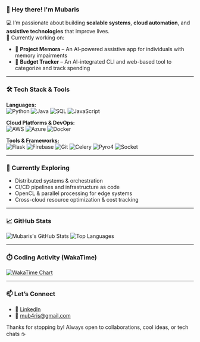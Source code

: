 ### 👋 Hey there! I'm Mubaris

💻 I’m passionate about building **scalable systems**, **cloud automation**, and **assistive technologies** that improve lives.  
🚀 Currently working on:  
- 🧠 **Project Memora** – An AI-powered assistive app for individuals with memory impairments  
- 🧾 **Budget Tracker** – An AI-integrated CLI and web-based tool to categorize and track spending  

---

### 🛠️ Tech Stack & Tools

**Languages:**  
![Python](https://img.shields.io/badge/-Python-3776AB?style=flat-square&logo=python&logoColor=white)
![Java](https://img.shields.io/badge/-Java-007396?style=flat-square&logo=java&logoColor=white)
![SQL](https://img.shields.io/badge/-SQL-4479A1?style=flat-square&logo=mysql&logoColor=white)
![JavaScript](https://img.shields.io/badge/-JavaScript-F7DF1E?style=flat-square&logo=javascript&logoColor=black)

**Cloud Platforms & DevOps:**  
![AWS](https://img.shields.io/badge/-AWS-232F3E?style=flat-square&logo=amazon-aws&logoColor=white)
![Azure](https://img.shields.io/badge/-Azure-0078D4?style=flat-square&logo=microsoft-azure&logoColor=white)
![Docker](https://img.shields.io/badge/-Docker-2496ED?style=flat-square&logo=docker&logoColor=white)

**Tools & Frameworks:**  
![Flask](https://img.shields.io/badge/-Flask-000000?style=flat-square&logo=flask&logoColor=white)
![Firebase](https://img.shields.io/badge/-Firebase-FFCA28?style=flat-square&logo=firebase&logoColor=black)
![Git](https://img.shields.io/badge/-Git-F05032?style=flat-square&logo=git&logoColor=white)
![Celery](https://img.shields.io/badge/-Celery-37814A?style=flat-square&logo=celery&logoColor=white)
![Pyro4](https://img.shields.io/badge/-Pyro4-3776AB?style=flat-square&logo=python&logoColor=white)
![Socket](https://img.shields.io/badge/-Socket-FF6F00?style=flat-square)

---

### 🌱 Currently Exploring

- Distributed systems & orchestration  
- CI/CD pipelines and infrastructure as code  
- OpenCL & parallel processing for edge systems  
- Cross-cloud resource optimization & cost tracking

---

### 📈 GitHub Stats

![Mubaris's GitHub Stats](https://github-readme-stats.vercel.app/api?username=mub4ris&show_icons=true&theme=default)
![Top Languages](https://github-readme-stats.vercel.app/api/top-langs/?username=mub4ris&layout=compact&hide=jupyter%20notebook)

---

### ⏱️ Coding Activity (WakaTime)
[![WakaTime Chart](https://wakatime.com/share/@d85159fc-7b84-4d82-afb4-f64559999fab/2455e904-b78d-4578-bbb8-6a77139dbab5.svg)](https://wakatime.com/)

---

### 📫 Let’s Connect

- 🔗 [LinkedIn](https://www.linkedin.com/in/mub4ris/)  
- 💌 mub4ris@gmail.com

Thanks for stopping by! Always open to collaborations, cool ideas, or tech chats ☕
